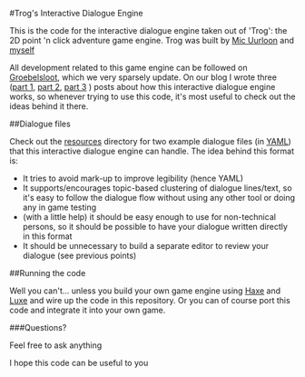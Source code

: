 #Trog's Interactive Dialogue Engine

This is the code for the interactive dialogue engine taken out of 'Trog': the 2D point 'n click adventure game engine. Trog was built by [Mic Uurloon](https://twitter.com/MicUurloon) and [myself](https://twitter.com/jacobjanblom)

All development related to this game engine can be followed on [Groebelsloot](http://groebelsloot.com), which we very sparsely update.
On our blog I wrote three ([part 1](http://www.groebelsloot.com/2016/01/04/interactive-dialogue-adventure-game-part-1/), [part 2](http://www.groebelsloot.com/2016/01/20/interactive-dialogue-part-2/), [part 3](http://www.groebelsloot.com/2016/10/14/interactive-dialogue-part-3/) ) posts about how this interactive dialogue engine works, so whenever trying to use this code, it's most useful to check out the ideas behind it there.

##Dialogue files

Check out the [resources](https://github.com/groebelsloot/haxe-interactive-dialogue-engine/tree/master/resources) directory for two example dialogue files (in [YAML](http://yaml.org/)) that this interactive dialogue engine can handle. The idea behind this format is:

- It tries to avoid mark-up to improve legibility (hence YAML)
- It supports/encourages topic-based clustering of dialogue lines/text, so it's easy to follow the dialogue flow without using any other tool or doing any in game testing
- (with a little help) it should be easy enough to use for non-technical persons, so it should be possible to have your dialogue written directly in this format
- It should be unnecessary to build a separate editor to review your dialogue (see previous points)

##Running the code

Well you can't... unless you build your own game engine using [Haxe](http://haxe.org/) and [Luxe](https://luxeengine.com/) and wire up the code in this repository. Or you can of course port this code and integrate it into your own game.


###Questions?

Feel free to ask anything

I hope this code can be useful to you